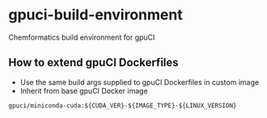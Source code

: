 # gpuci-build-environment
Chemformatics build environment for gpuCI

## How to extend gpuCI Dockerfiles

* Use the same build args supplied to gpuCI Dockerfiles in custom image
* Inherit from base gpuCI Docker image

```
gpuci/miniconda-cuda:${CUDA_VER}-${IMAGE_TYPE}-${LINUX_VERSION}
```
